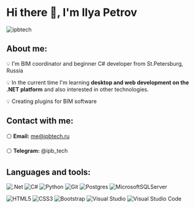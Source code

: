 <h1 align="left">Hi there 👋, I'm Ilya Petrov</h1>
<p align="left"> <img src="https://komarev.com/ghpvc/?username=ipbtech&label=Profile%20views&color=0e75b6&style=flat" alt="ipbtech" /> </p>

<h2 align="left">About me:</h2>

💡 I'm BIM coordinator and beginner C# developer from St.Petersburg, Russia

💡 In the current time I'm learning **desktop and web development on the .NET platform** and also interested in other technologies.

💡 Creating plugins for BIM software

<h2 align="left">Contact with me:</h2>

⚪ **Email:** me@ipbtech.ru

⚪ **Telegram:** @ipb_tech

<h2 align="left">Languages and tools:</h2>

![.Net](https://img.shields.io/badge/.NET-5C2D91?style=for-the-badge&logo=.net&logoColor=white)
![C#](https://img.shields.io/badge/c%23-%23239120.svg?style=for-the-badge&logo=c-sharp&logoColor=white)
![Python](https://img.shields.io/badge/python-3670A0?style=for-the-badge&logo=python&logoColor=ffdd54)
![Git](https://img.shields.io/badge/git-%23F05033.svg?style=for-the-badge&logo=git&logoColor=white)
![Postgres](https://img.shields.io/badge/postgres-%23316192.svg?style=for-the-badge&logo=postgresql&logoColor=white)
![MicrosoftSQLServer](https://img.shields.io/badge/Microsoft%20SQL%20Server-CC2927?style=for-the-badge&logo=microsoft%20sql%20server&logoColor=white)

![HTML5](https://img.shields.io/badge/html5-%23E34F26.svg?style=for-the-badge&logo=html5&logoColor=white)
![CSS3](https://img.shields.io/badge/css3-%231572B6.svg?style=for-the-badge&logo=css3&logoColor=white)
![Bootstrap](https://img.shields.io/badge/bootstrap-%238511FA.svg?style=for-the-badge&logo=bootstrap&logoColor=white)
![Visual Studio](https://img.shields.io/badge/Visual%20Studio-5C2D91.svg?style=for-the-badge&logo=visual-studio&logoColor=white)
![Visual Studio Code](https://img.shields.io/badge/Visual%20Studio%20Code-0078d7.svg?style=for-the-badge&logo=visual-studio-code&logoColor=white)
